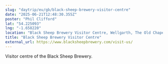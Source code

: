```yaml
---
slug: "daytrip/eu/gb/black-sheep-brewery-visitor-centre"
date: "2025-06-21T12:48:30.355Z"
poster: "Phil Clifford"
lat: "54.225093"
lng: "-1.658220"
location: "Black Sheep Brewery Visitor Centre, Wellgarth, The Old Chapel, Masham, North Yorkshire, HG4 4EN"
title: "Black Sheep Brewery Visitor Centre"
external_url: https://www.blacksheepbrewery.com/visit-us/
---
```

Visitor centre of the Black Sheep Brewery. 
